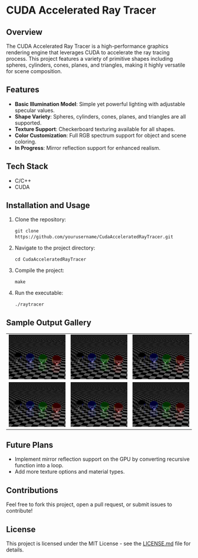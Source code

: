 # CUDA Accelerated Ray Tracer

## Overview
The CUDA Accelerated Ray Tracer is a high-performance graphics rendering engine that leverages CUDA to accelerate the ray tracing process. This project features a variety of primitive shapes including spheres, cylinders, cones, planes, and triangles, making it highly versatile for scene composition.

## Features
- **Basic Illumination Model**: Simple yet powerful lighting with adjustable specular values.
- **Shape Variety**: Spheres, cylinders, cones, planes, and triangles are all supported.
- **Texture Support**: Checkerboard texturing available for all shapes.
- **Color Customization**: Full RGB spectrum support for object and scene coloring.
- **In Progress**: Mirror reflection support for enhanced realism.

## Tech Stack
- C/C++
- CUDA

## Installation and Usage
1. Clone the repository:
    ```
    git clone https://github.com/yourusername/CudaAcceleratedRayTracer.git
    ```
2. Navigate to the project directory:
    ```
    cd CudaAcceleratedRayTracer
    ```
3. Compile the project:
    ```
    make
    ```
4. Run the executable:
    ```
    ./raytracer
    ```

## Sample Output Gallery
<table>
  <tr>
    <td><img src="https://raw.githubusercontent.com/ionorb/CudaAcceleratedRayTracer/main/examples/mirror_balls.png" alt="Image 1" width="200"/></td>
    <td><img src="https://raw.githubusercontent.com/ionorb/CudaAcceleratedRayTracer/main/examples/mirror_balls.png" alt="Image 2" width="200"/></td>
    <td><img src="https://raw.githubusercontent.com/ionorb/CudaAcceleratedRayTracer/main/examples/mirror_balls.png" alt="Image 3" width="200"/></td>
  </tr>
  <tr>
    <td><img src="https://raw.githubusercontent.com/ionorb/CudaAcceleratedRayTracer/main/examples/mirror_balls.png" alt="Image 4" width="200"/></td>
    <td><img src="https://raw.githubusercontent.com/ionorb/CudaAcceleratedRayTracer/main/examples/mirror_balls.png" alt="Image 5" width="200"/></td>
    <td><img src="https://raw.githubusercontent.com/ionorb/CudaAcceleratedRayTracer/main/examples/mirror_balls.png" alt="Image 6" width="200"/></td>
  </tr>
</table>

## Future Plans
- Implement mirror reflection support on the GPU by converting recursive function into a loop.
- Add more texture options and material types.

## Contributions
Feel free to fork this project, open a pull request, or submit issues to contribute!

## License
This project is licensed under the MIT License - see the [LICENSE.md](LICENSE.md) file for details.
